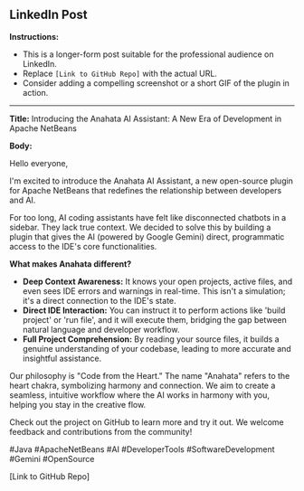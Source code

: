 ## LinkedIn Post

**Instructions:**
- This is a longer-form post suitable for the professional audience on LinkedIn.
- Replace `[Link to GitHub Repo]` with the actual URL.
- Consider adding a compelling screenshot or a short GIF of the plugin in action.

---

**Title:** Introducing the Anahata AI Assistant: A New Era of Development in Apache NetBeans

**Body:**

Hello everyone,

I'm excited to introduce the Anahata AI Assistant, a new open-source plugin for Apache NetBeans that redefines the relationship between developers and AI.

For too long, AI coding assistants have felt like disconnected chatbots in a sidebar. They lack true context. We decided to solve this by building a plugin that gives the AI (powered by Google Gemini) direct, programmatic access to the IDE's core functionalities.

**What makes Anahata different?**

- **Deep Context Awareness:** It knows your open projects, active files, and even sees IDE errors and warnings in real-time. This isn't a simulation; it's a direct connection to the IDE's state.
- **Direct IDE Interaction:** You can instruct it to perform actions like 'build project' or 'run file', and it will execute them, bridging the gap between natural language and developer workflow.
- **Full Project Comprehension:** By reading your source files, it builds a genuine understanding of your codebase, leading to more accurate and insightful assistance.

Our philosophy is "Code from the Heart." The name "Anahata" refers to the heart chakra, symbolizing harmony and connection. We aim to create a seamless, intuitive workflow where the AI works in harmony with you, helping you stay in the creative flow.

Check out the project on GitHub to learn more and try it out. We welcome feedback and contributions from the community!

#Java #ApacheNetBeans #AI #DeveloperTools #SoftwareDevelopment #Gemini #OpenSource

[Link to GitHub Repo]
